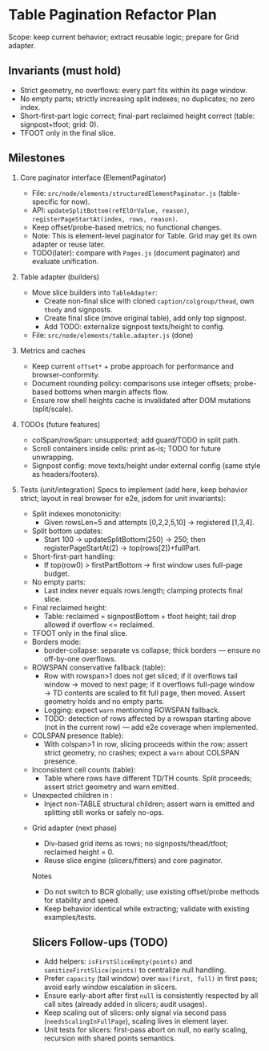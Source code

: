 # Table Pagination Refactor Plan

Scope: keep current behavior; extract reusable logic; prepare for Grid adapter.

## Invariants (must hold)
- Strict geometry, no overflows: every part fits within its page window.
- No empty parts; strictly increasing split indexes; no duplicates; no zero index.
- Short-first-part logic correct; final-part reclaimed height correct (table: signpost+tfoot; grid: 0).
- TFOOT only in the final slice.

## Milestones
1) Core paginator interface (ElementPaginator)
   - File: `src/node/elements/structuredElementPaginator.js` (table-specific for now).
   - API: `updateSplitBottom(refElOrValue, reason)`, `registerPageStartAt(index, rows, reason)`.
   - Keep offset/probe-based metrics; no functional changes.
   - Note: This is element-level paginator for Table. Grid may get its own adapter or reuse later.
   - TODO(later): compare with `Pages.js` (document paginator) and evaluate unification.

2) Table adapter (builders)
   - Move slice builders into `TableAdapter`:
     - Create non-final slice with cloned `caption/colgroup/thead`, own `tbody` and signposts.
     - Create final slice (move original table), add only top signpost.
     - Add TODO: externalize signpost texts/height to config.
   - File: `src/node/elements/table.adapter.js` (done)

3) Metrics and caches
   - Keep current `offset*` + probe approach for performance and browser-conformity.
   - Document rounding policy: comparisons use integer offsets; probe-based bottoms when margin affects flow.
   - Ensure row shell heights cache is invalidated after DOM mutations (split/scale).

4) TODOs (future features)
   - colSpan/rowSpan: unsupported; add guard/TODO in split path.
   - Scroll containers inside cells: print as-is; TODO for future unwrapping.
   - Signpost config: move texts/height under external config (same style as headers/footers).

5) Tests (unit/integration)
   Specs to implement (add here, keep behavior strict; layout in real browser for e2e, jsdom for unit invariants):
   - Split indexes monotonicity:
     - Given rowsLen=5 and attempts [0,2,2,5,10] → registered [1,3,4].
   - Split bottom updates:
     - Start 100 → updateSplitBottom(250) → 250; then registerPageStartAt(2) → top(rows[2])+fullPart.
   - Short-first-part handling:
     - If top(row0) > firstPartBottom → first window uses full-page budget.
   - No empty parts:
     - Last index never equals rows.length; clamping protects final slice.
   - Final reclaimed height:
     - Table: reclaimed = signpostBottom + tfoot height; tail drop allowed if overflow <= reclaimed.
   - TFOOT only in the final slice.
   - Borders mode:
     - border-collapse: separate vs collapse; thick borders — ensure no off-by-one overflows.
   - ROWSPAN conservative fallback (table):
      - Row with rowspan>1 does not get sliced; if it overflows tail window → moved to next page; if it overflows full-page window → TD contents are scaled to fit full page, then moved. Assert geometry holds and no empty parts.
      - Logging: expect `warn` mentioning ROWSPAN fallback.
      - TODO: detection of rows affected by a rowspan starting above (not in the current row) — add e2e coverage when implemented.
   - COLSPAN presence (table):
      - With colspan>1 in row, slicing proceeds within the row; assert strict geometry, no crashes; expect a `warn` about COLSPAN presence.
   - Inconsistent cell counts (table):
      - Table where rows have different TD/TH counts. Split proceeds; assert strict geometry and warn emitted.
   - Unexpected children in <table>:
      - Inject non-TABLE structural children; assert warn is emitted and splitting still works or safely no-ops.

6) Grid adapter (next phase)
   - Div-based grid items as rows; no signposts/thead/tfoot; reclaimed height = 0.
   - Reuse slice engine (slicers/fitters) and core paginator.

Notes
- Do not switch to BCR globally; use existing offset/probe methods for stability and speed.
- Keep behavior identical while extracting; validate with existing examples/tests.

## Slicers Follow-ups (TODO)
- Add helpers: `isFirstSliceEmpty(points)` and `sanitizeFirstSlice(points)` to centralize null handling.
- Prefer `capacity` (tail window) over `max(first, full)` in first pass; avoid early window escalation in slicers.
- Ensure early-abort after first `null` is consistently respected by all call sites (already added in slicers; audit usages).
- Keep scaling out of slicers: only signal via second pass (`needsScalingInFullPage`), scaling lives in element layer.
- Unit tests for slicers: first-pass abort on null, no early scaling, recursion with shared points semantics.
